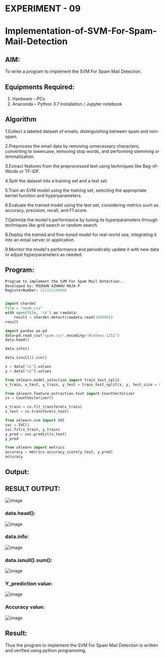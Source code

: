 # EXPERIMENT - 09
# Implementation-of-SVM-For-Spam-Mail-Detection

## AIM:
To write a program to implement the SVM For Spam Mail Detection.

## Equipments Required:
1. Hardware – PCs
2. Anaconda – Python 3.7 Installation / Jupyter notebook

## Algorithm
1.Collect a labeled dataset of emails, distinguishing between spam and non-spam.

2.Preprocess the email data by removing unnecessary characters, converting to lowercase, removing stop words, and performing stemming or lemmatization.

3.Extract features from the preprocessed text using techniques like Bag-of-Words or TF-IDF.

4.Split the dataset into a training set and a test set.

5.Train an SVM model using the training set, selecting the appropriate kernel function and hyperparameters.

6.Evaluate the trained model using the test set, considering metrics such as accuracy, precision, recall, and F1 score.

7.Optimize the model's performance by tuning its hyperparameters through techniques like grid search or random search.

8.Deploy the trained and fine-tuned model for real-world use, integrating it into an email server or application.

9.Monitor the model's performance and periodically update it with new data or adjust hyperparameters as needed.

## Program:
```py
Program to implement the SVM For Spam Mail Detection..
Developed by: MIDHUN AZHAHU RAJA P
RegisterNumber: 212222240066


import chardet
file = "spam.csv"
with open(file, 'rb') as rawdata:
    result = chardet.detect(rawdata.read(100000))
result

import pandas as pd
data=pd.read_csv("spam.csv",encoding="Windows-1252")
data.head()

data.info()

data.isnull().sum()

x = data["v1"].values
y = data["v2"].values

from sklearn.model_selection import train_test_split
x_train, x_test, y_train, y_test = train_test_split(x, y, test_size = 0.2, random_state = 0)

from sklearn.feature_extraction.text import CountVectorizer
cv = CountVectorizer()

x_train = cv.fit_transform(x_train)
x_test = cv.transform(x_test)

from sklearn.svm import SVC
svc = SVC()
svc.fit(x_train, y_train)
y_pred = svc.predict(x_test)
y_pred

from sklearn import metrics
accuracy = metrics.accuracy_score(y_test, y_pred)
accuracy
```

## Output:

## RESULT OUTPUT:

![image](https://github.com/MUKESHPARTHASARATHY/Implementation-of-SVM-For-Spam-Mail-Detection/assets/119393818/ec348ff3-70a2-4fea-b4e2-06dd8e7fba17)

### data.head():

![image](https://github.com/MUKESHPARTHASARATHY/Implementation-of-SVM-For-Spam-Mail-Detection/assets/119393818/5179fd57-b824-40dc-8d5c-1565dec7a23b)

### data.info:

![image](https://github.com/MUKESHPARTHASARATHY/Implementation-of-SVM-For-Spam-Mail-Detection/assets/119393818/bebaa446-20f3-418f-9ad0-667bb4c50ee4)

### data.isnull().sum():

![image](https://github.com/MUKESHPARTHASARATHY/Implementation-of-SVM-For-Spam-Mail-Detection/assets/119393818/ef8834d9-b420-4179-bb21-d37b5433405f)

### Y_prediction value:

![image](https://github.com/MUKESHPARTHASARATHY/Implementation-of-SVM-For-Spam-Mail-Detection/assets/119393818/d4071808-9de5-4f14-8121-bbda73d80ca1)

### Accuracy value:

![image](https://github.com/MUKESHPARTHASARATHY/Implementation-of-SVM-For-Spam-Mail-Detection/assets/119393818/53de0f17-3ce2-4f5c-a232-0f4e4fd93655)








## Result:
Thus the program to implement the SVM For Spam Mail Detection is written and verified using python programming.
